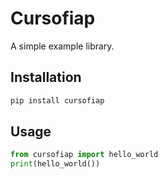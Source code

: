 # Cursofiap
A simple example library.
## Installation
```sh
pip install cursofiap
```
## Usage
```python
from cursofiap import hello_world
print(hello_world())
```
